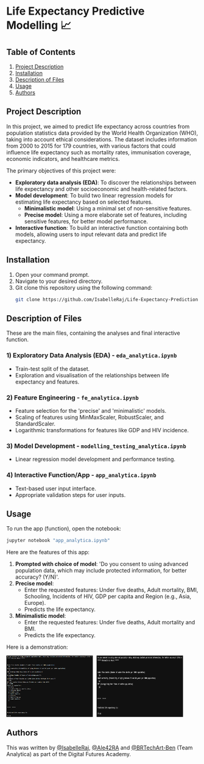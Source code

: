 # Life Expectancy Predictive Modelling 📈

## Table of Contents
1. [Project Description](#project-description)
2. [Installation](#installation)
3. [Description of Files](#description-of-files)
4. [Usage](#usage)
6. [Authors](#authors)
   
## Project Description
In this project, we aimed to predict life expectancy across countries from population statistics data provided by the World Health Organization (WHO), taking into account ethical considerations. The dataset includes information from 2000 to 2015 for 179 countries, with various factors that could influence life expectancy such as mortality rates, immunisation coverage, economic indicators, and healthcare metrics.

The primary objectives of this project were:
- **Exploratory data analysis (EDA)**: To discover the relationships between life expectancy and other socioeconomic and health-related factors.
- **Model development**: To build two linear regression models for estimating life expectancy based on selected features.
  - **Minimalistic model**: Using a minimal set of non-sensitive features.
  - **Precise model**: Using a more elaborate set of features, including sensitive features, for better model performance.
- **Interactive function**: To build an interactive function containing both models, allowing users to input relevant data and predict life expectancy.

## Installation
1. Open your command prompt.
2. Navigate to your desired directory.
3. Git clone this repository using the following command:
   ```bash
   git clone https://github.com/IsabelleRaj/Life-Expectancy-Prediction
   ```
## Description of Files
These are the main files, containing the analyses and final interactive function.

### 1) Exploratory Data Analysis (EDA) - `eda_analytica.ipynb`
- Train-test split of the dataset.
- Exploration and visualisation of the relationships between life expectancy and features.

### 2) Feature Engineering - `fe_analytica.ipynb`
- Feature selection for the 'precise' and 'minimalistic' models.
- Scaling of features using MinMaxScaler, RobustScaler, and StandardScaler.
- Logarithmic transformations for features like GDP and HIV incidence.

### 3) Model Development - `modelling_testing_analytica.ipynb`
- Linear regression model development and performance testing.

### 4) Interactive Function/App - `app_analytica.ipynb`
- Text-based user input interface.
- Appropriate validation steps for user inputs.

## Usage

To run the app (function), open the notebook:
```bash
jupyter notebook "app_analytica.ipynb"
```

Here are the features of this app:
1. **Prompted with choice of model**: 'Do you consent to using advanced population data, which may include protected information, for better accuracy? (Y/N)'.
2. **Precise model**:
   - Enter the requested features: Under five deaths, Adult mortality, BMI, Schooling, Incidents of HIV, GDP per capita and Region (e.g., Asia, Europe).
   - Predicts the life expectancy.
4. **Minimalistic model**:
   - Enter the requested features: Under five deaths, Adult mortality and BMI.
   - Predicts the life expectancy.

Here is a demonstration:

<div style="display: flex; gap: 10px;">
  <img src="Resources/demo_precise_model.png" alt="Image 1" style="width: 45%; border: none;"/>
  <img src="Resources/demo_minimal_model.png" alt="Image 2" style="width: 45%; border: none;"/>
</div>


## Authors
This was written by [@IsabelleRaj](https://github.com/IsabelleRaj), [@Ale42RA](https://github.com/Ale42RA) and [@BRTechArt-Ben](https://github.com/BRTechArt-Ben) (Team Analytica) as part of the Digital Futures Academy.
